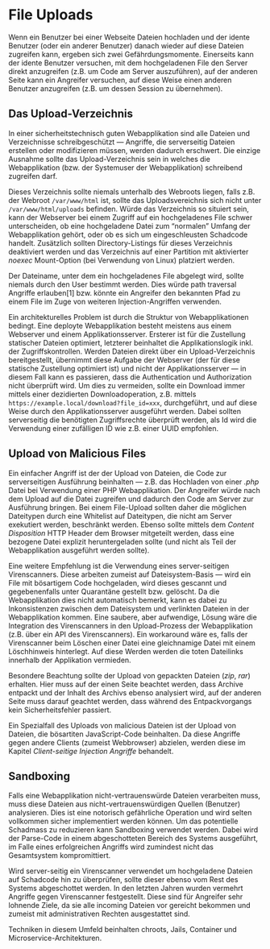 # File Uploads

Wenn ein Benutzer bei einer Webseite Dateien hochladen und der idente
Benutzer (oder ein anderer Benutzer) danach wieder auf diese Dateien
zugreifen kann, ergeben sich zwei Gefährdungsmomente. Einerseits kann
der idente Benutzer versuchen, mit dem hochgeladenen File den Server
direkt anzugreifen (z.B. um Code am Server auszuführen), auf der anderen
Seite kann ein Angreifer versuchen, auf diese Weise einen anderen
Benutzer anzugreifen (z.B. um dessen Session zu übernehmen).

## Das Upload-Verzeichnis

In einer sicherheitstechnisch guten Webapplikation sind alle Dateien und
Verzeichnisse schreibgeschützt — Angriffe, die serverseitig Dateien
erstellen oder modifizieren müssen, werden dadurch erschwert. Die
einzige Ausnahme sollte das Upload-Verzeichnis sein in welches die
Webapplikation (bzw. der Systemuser der Webapplikation) schreibend
zugreifen darf.

Dieses Verzeichnis sollte niemals unterhalb des Webroots liegen, falls
z.B. der Webroot `/var/www/html` ist, sollte das Uploadsvereichnis sich nicht unter
`/var/www/html/uploads`
befinden. Würde das Verzeichnis so situiert sein, kann der Webserver bei
einem Zugriff auf ein hochgeladenes File schwer unterscheiden, ob eine
hochgeladene Datei zum “normalen” Umfang der Webapplikation gehört, oder
ob es sich um eingeschleusten Schadcode handelt. Zusätzlich sollten
Directory-Listings für dieses Verzeichnis deaktiviert werden und das
Verzeichnis auf einer Partition mit aktivierter *noexec* Mount-Option
(bei Verwendung von Linux) platziert werden.

Der Dateiname, unter dem ein hochgeladenes File abgelegt wird, sollte
niemals durch den User bestimmt werden. Dies würde path traversal
Angriffe erlauben[1] bzw. könnte ein Angreifer den bekannten Pfad zu
einem File im Zuge von weiteren Injection-Angriffen verwenden.

Ein architekturelles Problem ist durch die Struktur von Webapplikationen
bedingt. Eine deployte Webapplikation besteht meistens aus einem
Webserver und einem Applikationsserver. Ersterer ist für die Zustellung
statischer Dateien optimiert, letzterer beinhaltet die Applikationslogik
inkl. der Zugriffskontrollen. Werden Dateien direkt über ein
Upload-Verzeichnis bereitgestellt, übernimmt diese Aufgabe der Webserver
(der für diese statische Zustellung optimiert ist) und nicht der
Applikationsserver — in diesem Fall kann es passieren, dass die
Authentication und Authorization nicht überprüft wird. Um dies zu
vermeiden, sollte ein Download immer mittels einer dezidierten
Downloadoperation, z.B. mittels
`https://example.local/download?file_id=xxx`, durchgeführt, und auf
diese Weise durch den Applikationsserver ausgeführt werden. Dabei
sollten serverseitig die benötigten Zugriffsrechte überprüft werden, als
Id wird die Verwendung einer zufälligen ID wie z.B. einer UUID
empfohlen.

## Upload von Malicious Files

Ein einfacher Angriff ist der der Upload von Dateien, die Code zur
serverseitigen Ausführung beinhalten — z.B. das Hochladen von einer
*.php* Datei bei Verwendung einer PHP Webapplikation. Der Angreifer
würde nach dem Upload auf die Datei zugreifen und dadurch den Code am
Server zur Ausführung bringen. Bei einem File-Upload sollten daher die
möglichen Dateitypen durch eine Whitelist auf Dateitypen, die nicht am
Server exekutiert werden, beschränkt werden. Ebenso sollte mittels dem
*Content Disposition* HTTP Header dem Browser mitgeteilt werden, dass
eine bezogene Datei explizit heruntergeladen sollte (und nicht als Teil
der Webapplikation ausgeführt werden sollte).

Eine weitere Empfehlung ist die Verwendung eines server-seitigen
Virenscanners. Diese arbeiten zumeist auf Dateisystem-Basis — wird ein
File mit bösartigem Code hochgeladen, wird dieses gescannt und
gegebenenfalls unter Quarantäne gestellt bzw. gelöscht. Da die
Webapplikation dies nicht automatisch bemerkt, kann es dabei zu
Inkonsistenzen zwischen dem Dateisystem und verlinkten Dateien in der
Webapplikation kommen. Eine saubere, aber aufwendige, Lösung wäre die
Integration des Virenscanners in den Upload-Prozess der Webapplikation
(z.B. über ein API des Virenscanners). Ein workaround wäre es, falls der
Virenscanner beim Löschen einer Datei eine gleichnamige Datei mit einem
Löschhinweis hinterlegt. Auf diese Werden werden die toten Dateilinks
innerhalb der Applikation vermieden.

Besondere Beachtung sollte der Upload von gepackten Dateien (*zip*,
*rar*) erhalten. Hier muss auf der einen Seite beachtet werden, dass
Archive entpackt und der Inhalt des Archivs ebenso analysiert wird, auf
der anderen Seite muss darauf geachtet werden, dass während des
Entpackvorgangs kein Sicherheitsfehler passiert.

Ein Spezialfall des Uploads von malicious Dateien ist der Upload von
Dateien, die bösartiten JavaScript-Code beinhalten. Da diese Angriffe
gegen andere Clients (zumeist Webbrowser) abzielen, werden diese im
Kapitel *Client-seitige Injection Angriffe* behandelt.

## Sandboxing

Falls eine Webapplikation nicht-vertrauenswürde Dateien verarbeiten
muss, muss diese Dateien aus nicht-vertrauenswürdigen Quellen (Benutzer)
analysieren. Dies ist eine notorisch gefährliche Operation und wird
selten vollkommen sicher implementiert werden können. Um das potentielle
Schadmass zu reduzieren kann Sandboxing verwendet werden. Dabei wird der
Parse-Code in einem abgeschotteten Bereich des Systems ausgeführt, im
Falle eines erfolgreichen Angriffs wird zumindest nicht das Gesamtsystem
kompromittiert.

Wird server-seitig ein Virenscanner verwendet um hochgeladene Dateien
auf Schadcode hin zu überprüfen, sollte dieser ebenso vom Rest des
Systems abgeschottet werden. In den letzten Jahren wurden vermehrt
Angriffe gegen Virenscanner festgestellt. Diese sind für Angreifer sehr
lohnende Ziele, da sie alle incoming Dateien vor gereicht bekommen und
zumeist mit administrativen Rechten ausgestattet sind.

Techniken in diesem Umfeld beinhalten chroots, Jails, Container und
Microservice-Architekturen.
